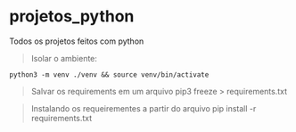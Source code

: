# projetos_python

Todos os projetos feitos com python

> Isolar o ambiente:

    python3 -m venv ./venv && source venv/bin/activate

> Salvar os requirements em um arquivo
    pip3 freeze > requirements.txt

> Instalando os requeirementes a partir do arquivo
    pip install -r requirements.txt